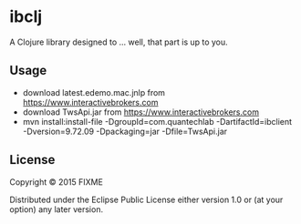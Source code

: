 # ibclj

A Clojure library designed to ... well, that part is up to you.

## Usage

* download latest.edemo.mac.jnlp from https://www.interactivebrokers.com
* download TwsApi.jar from https://www.interactivebrokers.com
* mvn install:install-file -DgroupId=com.quantechlab -DartifactId=ibclient -Dversion=9.72.09 -Dpackaging=jar -Dfile=TwsApi.jar

## License

Copyright © 2015 FIXME

Distributed under the Eclipse Public License either version 1.0 or (at
your option) any later version.
